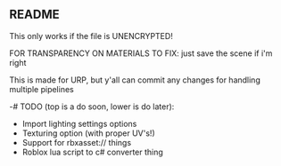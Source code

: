 ## README

This only works if the file is UNENCRYPTED!

FOR TRANSPARENCY ON MATERIALS TO FIX: just save the scene if i'm right

This is made for URP, but y'all can commit any changes for handling multiple pipelines

-# TODO (top is a do soon, lower is do later):
- Import lighting settings options
- Texturing option (with proper UV's!) 
- Support for rbxasset:// things
- Roblox lua script to c# converter thing
